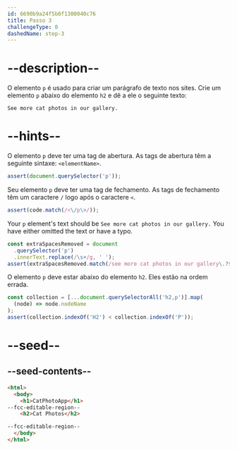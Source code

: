 ```yaml
---
id: 6690b9a24f5b0f1300040c76
title: Passo 3
challengeType: 0
dashedName: step-3
---
```


# --description--

O elemento `p` é usado para criar um parágrafo de texto nos sites. Crie um elemento `p` abaixo do elemento `h2` e dê a ele o seguinte texto:

`See more cat photos in our gallery.`

# --hints--

O elemento `p` deve ter uma tag de abertura. As tags de abertura têm a seguinte sintaxe: `<elementName>`.

```js
assert(document.querySelector('p'));
```

Seu elemento `p` deve ter uma tag de fechamento. As tags de fechamento têm um caractere `/` logo após o caractere `<`.

```js
assert(code.match(/<\/p\>/));
```

Your `p` element's text should be `See more cat photos in our gallery.` You have either omitted the text or have a typo.

```js
const extraSpacesRemoved = document
  .querySelector('p')
  .innerText.replace(/\s+/g, ' ');
assert(extraSpacesRemoved.match(/see more cat photos in our gallery\.?$/i));
```

O elemento `p` deve estar abaixo do elemento `h2`. Eles estão na ordem errada.

```js
const collection = [...document.querySelectorAll('h2,p')].map(
  (node) => node.nodeName
);
assert(collection.indexOf('H2') < collection.indexOf('P'));
```

# --seed--

## --seed-contents--

```html
<html>
  <body>
    <h1>CatPhotoApp</h1>
--fcc-editable-region--
    <h2>Cat Photos</h2>

--fcc-editable-region--
  </body>
</html>
```
